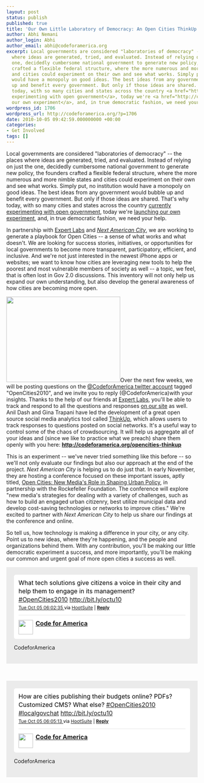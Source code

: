 ```yaml
---
layout: post
status: publish
published: true
title: 'Our Own Little Laboratory of Democracy: An Open Cities ThinkUp'
author: Abhi Nemani
author_login: Abhi
author_email: abhi@codeforamerica.org
excerpt: Local governments are considered "laboratories of democracy" -- the places
  where ideas are generated, tried, and evaluated. Instead of relying on just the
  one, decidedly cumbersome national government to generate new policy, the founders
  crafted a flexible federal structure, where the more numerous and more nimble states
  and cities could experiment on their own and see what works. Simply put, no institution
  would have a monopoly on good ideas. The best ideas from any government would bubble
  up and benefit every government. But only if those ideas are shared. That's why
  today, with so many cities and states across the country <a href="http://www.whitehouse.gov/blog/2009/11/19/open-government-laboratories-democracy">currently
  experimenting with open government</a>, today we're <a href="http://codeforamerica.org/opencities-thinkup">launching
  our own experiment</a>, and, in true democratic fashion, we need your help.
wordpress_id: 1706
wordpress_url: http://codeforamerica.org/?p=1706
date: 2010-10-05 09:42:59.000000000 +00:00
categories:
- Get Involved
tags: []
---
```

Local governments are considered "laboratories of democracy" -- the places where ideas are generated, tried, and evaluated. Instead of relying on just the one, decidedly cumbersome national government to generate new policy, the founders crafted a flexible federal structure, where the more numerous and more nimble states and cities could experiment on their own and see what works. Simply put, no institution would have a monopoly on good ideas. The best ideas from any government would bubble up and benefit every government. But only if those ideas are shared. That's why today, with so many cities and states across the country <a href="http://www.whitehouse.gov/blog/2009/11/19/open-government-laboratories-democracy">currently experimenting with open government</a>, today we're <a href="http://codeforamerica.org/opencities-thinkup">launching our own experiment</a>, and, in true democratic fashion, we need your help.

<!--more-->

In partnership with <a href="http://expertlabs.org">Expert Labs</a> and <a href="http://americancity.org/"><em>Next American City</em></a>, we are working to generate a playbook for Open Cities -- a sense of what works and what doesn't. We are looking for success stories, initiatives, or opportunities for local governments to become more transparent, participatory, efficient, and inclusive. And we're not just interested in the newest iPhone apps or websites; we want to know how cities are leveraging new tools to help the poorest and most vulnerable members of society as well -- a topic, we feel, that is often lost in Gov 2.0 discussions. This inventory will not only help us expand our own understanding, but also develop the general awareness of how cities are becoming more open.



<a href="http://codeforamerica.org/opencities-thinkup"><img class="alignright size-medium wp-image-1710" title="thinkup" src="http://codeforamerica.org/wp-content/uploads/2010/10/thinkup-300x225.png" alt="" width="300" height="225" /></a>Over the next few weeks, we will be posting questions on the <a href="http://twitter.com/codeforamerica">@CodeforAmerica twitter account</a> tagged "OpenCities2010", and we invite you to reply (@CodeforAmerica)with your insights. Thanks to the help of our friends at <a href="http://expertlabs.org">Expert Labs</a>, you'll be able to track and respond to all the questions and responses <a href="http://codeforamerica.org/opencities-thinkup">on our site</a> as well. Anil Dash and Gina Trapani have led the development of a great open source social media analytics tool called <a href="http://thinkupapp.com">ThinkUp</a>, which allows users to track responses to questions posted on social networks. It's a useful way to control some of the chaos of crowdsourcing. It will help us aggregate all of your ideas and (since we like to practice what we preach) share them openly with you here: <strong><a href="http://codeforamerica.org/opencities-thinkup">http://codeforamerica.org/opencities-thinkup</a></strong>



This is an experiment -- we've never tried something like this before -- so we'll not only evaluate our findings but also our approach at the end of the project. <em>Next American City</em> is helping us to do just that. In early November, they are hosting a conference focused on these important issues, aptly titled, <a href="http://americancity.org/opencities2010/">Open Cities: New Media's Role in Shaping Urban Policy</a>, in partnership with the Rockefeller Foundation. The conference will explore "new media's strategies for dealing with a variety of challenges, such as how to build an engaged urban citizenry, best utilize municipal data and develop cost-saving technologies or networks to improve cities." We're excited to partner with <em>Next American City</em> to help us share our findings at the conference and online.



So tell us, how technology is making a difference in your city, or any city. Point us to new ideas, where they're happening, and the people and organizations behind them. With any contribution, you'll be making our little democratic experiment a success, and more importantly, you'll be making our common and urgent goal of more open cities a success as well.<!-- http://twitter.com/CodeforAmerica/status/26432889934 -->

<div id="tweet_26432889934" class="bbpBox" style="background-color: #ebebeb; padding: 20px;">

<p class="bbpTweet" style="background: #fff; padding: 10px 12px 10px 12px; margin: 0; min-height: 48px; color: #000; font-size: 16px !important; line-height: 22px; -moz-border-radius: 5px; -webkit-border-radius: 5px;">What tech solutions give citizens a voice in their city and help them to engage in its management? <a href="http://search.twitter.com/search?q=%23OpenCities2010" target="_new">#OpenCities2010</a> <a href="http://bit.ly/octu10" target="_new">http://bit.ly/octu10</a><span class="timestamp" style="font-size: 12px; display: block;"><a title="Tue Oct 05 06:02:35 " href="http://twitter.com/CodeforAmerica/status/26432889934">Tue Oct 05 06:02:35 </a> via <a href="http://www.hootsuite.com" rel="nofollow">HootSuite</a> | <strong><a href="http://twitter.com/?status=@CodeforAmerica%20&amp;in_reply_to_status_id=26432889934&amp;in_reply_to=CodeforAmerica">Reply</a></strong></span><span class="metadata" style="display: block; width: 100%; clear: both; margin-top: 8px; padding-top: 12px; height: 40px; border-top: 1px solid #e6e6e6;"><span class="author" style="line-height: 19px;"><a href="http://twitter.com/CodeforAmerica"><img style="float: left; margin: 0 7px 0 0px; width: 38px; height: 38px;" src="http://a2.twimg.com/profile_images/1118630094/logosquare_bigger_normal.jpg" alt="" /></a><strong><a href="http://twitter.com/CodeforAmerica">Code for America</a></strong>

CodeforAmerica</span></span></p>



</div>

&nbsp;

<div id="tweet_26433013079" class="bbpBox" style="background-color: #ebebeb; padding: 20px;">

<p class="bbpTweet" style="background: #fff; padding: 10px 12px 10px 12px; margin: 0; min-height: 48px; color: #000; font-size: 16px !important; line-height: 22px; -moz-border-radius: 5px; -webkit-border-radius: 5px;">How are cities publishing their budgets online? PDFs? Customized CMS? What else? <a href="http://search.twitter.com/search?q=%23OpenCities2010" target="_new">#OpenCities2010</a> <a href="http://search.twitter.com/search?q=%23localgovchat" target="_new">#localgovchat</a> <a href="http://bit.ly/octu10" target="_new">http://bit.ly/octu10</a><span class="timestamp" style="font-size: 12px; display: block;"><a title="Tue Oct 05 06:05:13 " href="http://twitter.com/CodeforAmerica/status/26433013079">Tue Oct 05 06:05:13 </a> via <a href="http://www.hootsuite.com" rel="nofollow">HootSuite</a> | <strong><a href="http://twitter.com/?status=@CodeforAmerica%20&amp;in_reply_to_status_id=26433013079&amp;in_reply_to=CodeforAmerica">Reply</a></strong></span><span class="metadata" style="display: block; width: 100%; clear: both; margin-top: 8px; padding-top: 12px; height: 40px; border-top: 1px solid #e6e6e6;"><span class="author" style="line-height: 19px;"><a href="http://twitter.com/CodeforAmerica"><img style="float: left; margin: 0 7px 0 0px; width: 38px; height: 38px;" src="http://a2.twimg.com/profile_images/1118630094/logosquare_bigger_normal.jpg" alt="" /></a><strong><a href="http://twitter.com/CodeforAmerica">Code for America</a></strong>

CodeforAmerica</span></span></p>



</div>
